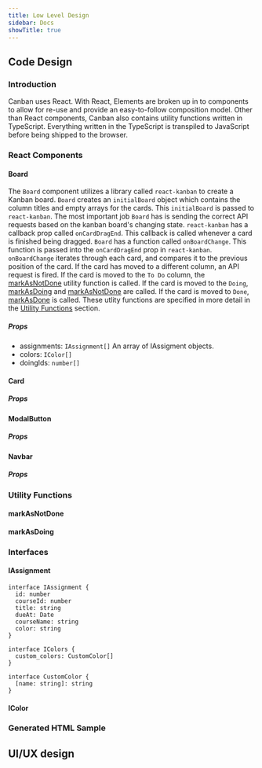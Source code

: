 ```yaml
---
title: Low Level Design
sidebar: Docs
showTitle: true
---
```


## Code Design

### Introduction

Canban uses React. With React, Elements are broken up in to components to allow for re-use and provide an easy-to-follow
composition model. Other than React components, Canban also contains utility functions written in TypeScript. Everything written
in the TypeScript is transpiled to JavaScript before being shipped to the browser.

### React Components

#### Board

The `Board` component utilizes a library called `react-kanban` to create a Kanban board. `Board` creates an `initialBoard`
object which contains the column titles and empty arrays for the cards. This `initialBoard` is passed to `react-kanban`.
The most important job `Board` has is sending the correct API requests based on the kanban board's changing state.
`react-kanban` has a callback prop called `onCardDragEnd`. This callback is called whenever a card is finished being dragged.
`Board` has a function called `onBoardChange`. This function is passed into the `onCardDragEnd` prop in `react-kanban`.
`onBoardChange` iterates through each card, and compares it to the previous position of the card. If the card has moved to
a different column, an API request is fired. If the card is moved to the `To Do` column, the [markAsNotDone](#markasnotdone)
utility function is called. If the card is moved to the `Doing`, [markAsDoing](#markasdoing) and [markAsNotDone](#markasnotdone)
are called. If the card is moved to `Done`, [markAsDone](#markasdone) is called. These utlity functions are specified in
more detail in the [Utility Functions](#utility-functions) section.

##### Props

- assignments: `IAssignment[]`
  An array of IAssigment objects.
- colors: `IColor[]`
- doingIds: `number[]`

#### Card

##### Props

#### ModalButton

##### Props

#### Navbar

##### Props

### Utility Functions

#### markAsNotDone

#### markAsDoing

### Interfaces

#### IAssignment

```tsx
interface IAssignment {
  id: number
  courseId: number
  title: string
  dueAt: Date
  courseName: string
  color: string
}

interface IColors {
  custom_colors: CustomColor[]
}

interface CustomColor {
  [name: string]: string
}
```

#### IColor

### Generated HTML Sample

## UI/UX design
